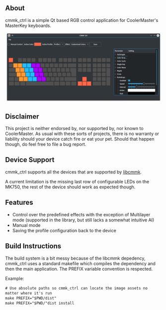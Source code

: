 ## About
cmmk_ctrl is a simple Qt based RGB control application for CoolerMaster's MasterKey keyboards.

![Alt text](/screenshots/main.png?raw=true "Main window")<Paste>

## Disclaimer
This project is neither endorsed by, nor supported by, nor known to CoolerMaster.  As usual with
these sorts of projects, there is no warranty or liability should your device catch fire or eat
your pet.  Should that happen though, do feel free to file a bug report.


## Device Support
cmmk_ctrl supports all the devices that are supported by [libcmmk](https://github.com/chmod222/libcmmk).

A current limitation is the missing last row of configurable LEDs on the MK750, the rest of the
device should work as expected though.

## Features
* Control over the predefined effects with the exception of Multilayer mode (supported in
  the library, but still lacks a somewhat intuitive AI)
* Manual mode
* Saving the profile configuration back to the device

## Build Instructions
The build system is a bit messy because of the libcmmk depedency, cmmk_ctrl uses a standard makefile
which compiles the dependency and then the main application.  The PREFIX variable convention is
respected.

Example:

    # Use absolute paths so cmmk_ctrl can locate the image assets no matter where it's run
    make PREFIX="$PWD/dist"
    make PREFIX="$PWD/"dist install
